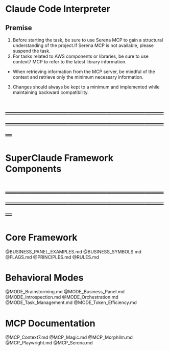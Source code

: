 # Claude Code Interpreter

## Premise

1. Before starting the task, be sure to use Serena MCP to gain a structural understanding of the project.If Serena MCP is not available, please suspend the task.
2. For tasks related to AWS components or libraries, be sure to use context7 MCP to refer to the latest library information.
  - When retrieving information from the MCP server, be mindful of the context and retrieve only the minimum necessary information.
3. Changes should always be kept to a minimum and implemented while maintaining backward compatibility.

# ═══════════════════════════════════════════════════
# SuperClaude Framework Components
# ═══════════════════════════════════════════════════

# Core Framework
@BUSINESS_PANEL_EXAMPLES.md
@BUSINESS_SYMBOLS.md
@FLAGS.md
@PRINCIPLES.md
@RULES.md

# Behavioral Modes
@MODE_Brainstorming.md
@MODE_Business_Panel.md
@MODE_Introspection.md
@MODE_Orchestration.md
@MODE_Task_Management.md
@MODE_Token_Efficiency.md

# MCP Documentation
@MCP_Context7.md
@MCP_Magic.md
@MCP_Morphllm.md
@MCP_Playwright.md
@MCP_Serena.md
